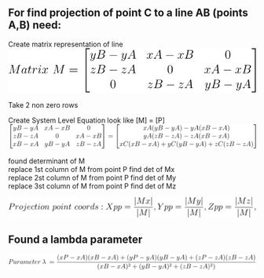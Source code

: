 ## For find projection of point C to a line AB (points A,B) need:

Create matrix representation of line
![Matrix representation of line ](svg/MatrixM.svg)

Take 2 non zero rows

Create System Level Equation look like [M] = [P]
![Formula matrix M](svg/SLE.svg)

found determinant of M\
replace 1st column of M from point P find det of Mx\
replace 2st column of M from point P find det of My\
replace 3st column of M from point P find det of Mz

![Coords of projection point](svg/ProjectionPoint.svg)

## Found a lambda parameter

![Formula parameter](svg/Lambda.svg)